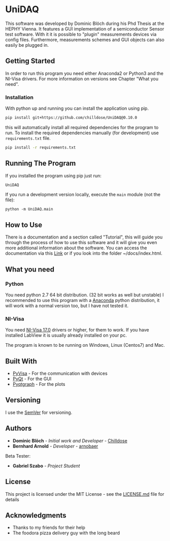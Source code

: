 # UniDAQ

This software was developed by Dominic Blöch during his Phd Thesis at the HEPHY Vienna. It features a GUI implementation of a semiconductor Sensor test software.
With it it is possible to "plugin" measurements devices via config files. Furthermore, measurements schemes and GUI objects can also easily be plugged in.

## Getting Started

In order to run this program you need either Anaconda2 or Python3 and the NI-Visa drivers. For more information on versions see Chapter "What you need".

### Installation

With python up and running you can install the application using pip.

```bash
pip install git+https://github.com/chilldose/UniDAQ@0.10.0
```

this will automatically install all required dependencies for the program to run.
To install the required dependencies manually (for development) use `requirements.txt` file.

```bash
pip install -r requirements.txt
```

## Running The Program

If you installed the program using pip just run:

```bash
UniDAQ
```

If you run a development version locally, execute the `main` module (not the file):

```
python -m UniDAQ.main
```

## How to Use

There is a documentation and a section called "Tutorial", this will guide you through the process of how to use this software and it will give you even more additional information about the software. You can access the documentation via this [Link](https://chilldose.github.io/UniDAQ/) or if you look into the folder ~/docs/index.html.



## What you need

### Python

You need python 2.7 64 bit distribution. (32 bit works as well but unstable)
I recommended to use this program with a [Anaconda](https://www.anaconda.com/download/) python distribution, it will work with a normal version too, but I have not tested it.

### NI-Visa
You need [NI-Visa 17.0](http://www.ni.com/download/ni-visa-17.0/6646/en/) drivers or higher, for them to work. If you have installed LabView it is usually already installed on your pc.

The program is known to be running on Windows, Linux (Centos7) and Mac.


## Built With

* [PyVisa](https://github.com/pyvisa/pyvisa) - For the communication with devices
* [PyQt](https://github.com/pyqt) - For the GUI
* [Pyqtgraph](https://github.com/pyqtgraph/) - For the plots



## Versioning

I use the [SemVer](http://semver.org/) for versioning.


## Authors

* **Dominic Blöch** - *Initial work and Developer* - [Chilldose](https://github.com/Chilldose)
* **Bernhard Arnold** - *Developer* - [arnobaer](https://github.com/arnobaer)

Beta Tester:

* **Gabriel Szabo** - *Project Student*

## License

This project is licensed under the MIT License - see the [LICENSE.md](LICENSE.md) file for details

## Acknowledgments

* Thanks to my friends for their help
* The foodora pizza delivery guy with the long beard
